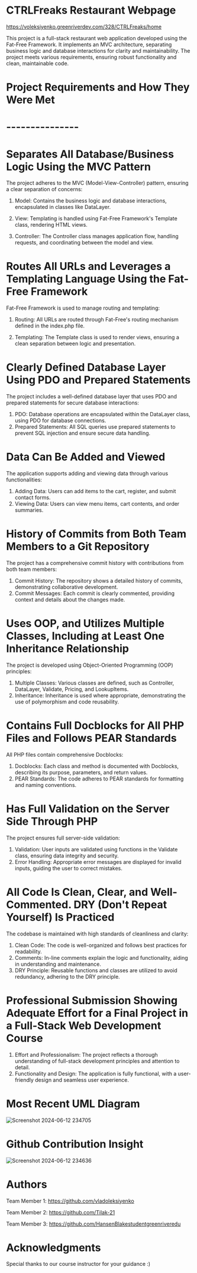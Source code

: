 # CTRLFreaks Restaurant Webpage

https://voleksiyenko.greenriverdev.com/328/CTRLFreaks/home


This project is a full-stack restaurant web application developed using the Fat-Free Framework. 
It implements an MVC architecture, separating business logic and database interactions for clarity and 
maintainability. The project meets various requirements, ensuring robust functionality and clean, maintainable code.

# Project Requirements and How They Were Met

# ---------------

# Separates All Database/Business Logic Using the MVC Pattern 

The project adheres to the MVC (Model-View-Controller) pattern, ensuring a clear separation of concerns:

1. Model: Contains the business logic and database interactions, encapsulated in classes like DataLayer.

2. View: Templating is handled using Fat-Free Framework's Template class, rendering HTML views.

3. Controller: The Controller class manages application flow, handling requests, and coordinating between the model and view.

# Routes All URLs and Leverages a Templating Language Using the Fat-Free Framework
   Fat-Free Framework is used to manage routing and templating:

1. Routing: All URLs are routed through Fat-Free's routing mechanism defined in the index.php file.

2. Templating: The Template class is used to render views, ensuring a clean separation between logic and presentation.

# Clearly Defined Database Layer Using PDO and Prepared Statements
   The project includes a well-defined database layer that uses PDO and prepared statements for secure database interactions:

1. PDO: Database operations are encapsulated within the DataLayer class, using PDO for database connections.
2. Prepared Statements: All SQL queries use prepared statements to prevent SQL injection and ensure secure data handling.

# Data Can Be Added and Viewed
   The application supports adding and viewing data through various functionalities:

1. Adding Data: Users can add items to the cart, register, and submit contact forms.
2. Viewing Data: Users can view menu items, cart contents, and order summaries.
# History of Commits from Both Team Members to a Git Repository
   The project has a comprehensive commit history with contributions from both team members:

1. Commit History: The repository shows a detailed history of commits, demonstrating collaborative development.
2. Commit Messages: Each commit is clearly commented, providing context and details about the changes made.
# Uses OOP, and Utilizes Multiple Classes, Including at Least One Inheritance Relationship
   The project is developed using Object-Oriented Programming (OOP) principles:

1. Multiple Classes: Various classes are defined, such as Controller, DataLayer, Validate, Pricing, and LookupItems.
2. Inheritance: Inheritance is used where appropriate, demonstrating the use of polymorphism and code reusability.
# Contains Full Docblocks for All PHP Files and Follows PEAR Standards
   All PHP files contain comprehensive Docblocks:

1. Docblocks: Each class and method is documented with Docblocks, describing its purpose, parameters, and return values.
2. PEAR Standards: The code adheres to PEAR standards for formatting and naming conventions.
# Has Full Validation on the Server Side Through PHP
   The project ensures full server-side validation:

1. Validation: User inputs are validated using functions in the Validate class, ensuring data integrity and security.
2. Error Handling: Appropriate error messages are displayed for invalid inputs, guiding the user to correct mistakes.
# All Code Is Clean, Clear, and Well-Commented. DRY (Don't Repeat Yourself) Is Practiced
   The codebase is maintained with high standards of cleanliness and clarity:

1. Clean Code: The code is well-organized and follows best practices for readability.
1. Comments: In-line comments explain the logic and functionality, aiding in understanding and maintenance.
1. DRY Principle: Reusable functions and classes are utilized to avoid redundancy, adhering to the DRY principle.
# Professional Submission Showing Adequate Effort for a Final Project in a Full-Stack Web Development Course

1. Effort and Professionalism: The project reflects a thorough understanding of full-stack development principles and attention to detail.
2. Functionality and Design: The application is fully functional, with a user-friendly design and seamless user experience.

# Most Recent UML Diagram
![Screenshot 2024-06-12 234705](https://github.com/HansenBlakestudentgreenriveredu/CTRLFreaks/assets/68962947/29ae6546-81d6-4e0e-bfaf-84ac5f1bd6cc)

# Github Contribution Insight
![Screenshot 2024-06-12 234636](https://github.com/HansenBlakestudentgreenriveredu/CTRLFreaks/assets/68962947/3bbe6e06-d78a-45db-9781-b5310d541f57)

# Authors
Team Member 1: https://github.com/vladoleksiyenko

Team Member 2: https://github.com/Tilak-21

Team Member 3: https://github.com/HansenBlakestudentgreenriveredu

# Acknowledgments
Special thanks to our course instructor for your guidance :)
